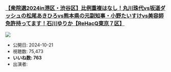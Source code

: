 ### [【衆院選2024in港区・渋谷区】比例重複はなし！丸川珠代vs坂道ダッシュの松尾あきひろvs熊本県の元副知事・小野たいすけvs美容師免許持ってます！石川ゆりか【ReHacQ東京７区】](https://www.youtube.com/watch?v=-mqgWtXrzeY)
[![](https://img.youtube.com/vi/-mqgWtXrzeY/hqdefault.jpg)](https://www.youtube.com/watch?v=-mqgWtXrzeY)
-   公開日: 2024-10-21
-   視聴数: 75,473
-   **いいね数: 763**
-   出演者: 
